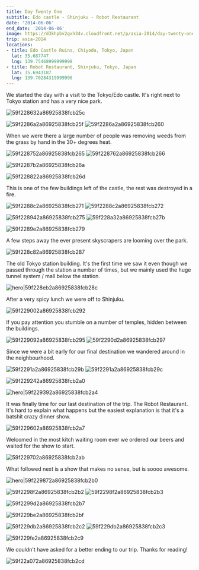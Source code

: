 ```yaml
---
title: Day Twenty One
subtitle: Edo castle - Shinjuku - Robot Restaurant
date: '2014-06-06'
end_date: '2014-06-06'
image: https://d3khpbv2gxh34v.cloudfront.net/p/asia-2014/day-twenty-one/59f2285a2a86925838fcb259.jpg
trip: asia-2014
locations:
- title: Edo Castle Ruins, Chiyoda, Tokyo, Japan
  lat: 35.687747
  lng: 139.75468999999998
- title: Robot Restaurant, Shinjuku, Tokyo, Japan
  lat: 35.6943187
  lng: 139.70284319999996
---
```


We started the day with a visit to the Tokyo/Edo castle. It's right next to Tokyo station and has a very nice park.

![59f228632a86925838fcb25c](https://d3khpbv2gxh34v.cloudfront.net/p/asia-2014/day-twenty-one/59f228692a86925838fcb25e.jpg "1.506")

![59f2286a2a86925838fcb25f](https://d3khpbv2gxh34v.cloudfront.net/p/asia-2014/day-twenty-one/59f228702a86925838fcb263.jpg "1.506")
![59f2286a2a86925838fcb260](https://d3khpbv2gxh34v.cloudfront.net/p/asia-2014/day-twenty-one/59f2286d2a86925838fcb261.jpg "1.506")

When we were there a large number of people was removing weeds from the grass by hand in the 30+ degrees heat.

![59f228752a86925838fcb265](https://d3khpbv2gxh34v.cloudfront.net/p/asia-2014/day-twenty-one/59f228782a86925838fcb267.jpg "1.506")
![59f228762a86925838fcb266](https://d3khpbv2gxh34v.cloudfront.net/p/asia-2014/day-twenty-one/59f2287b2a86925838fcb269.jpg "1.506")

![59f2287b2a86925838fcb26a](https://d3khpbv2gxh34v.cloudfront.net/p/asia-2014/day-twenty-one/59f2287f2a86925838fcb26c.jpg "1.506")

![59f228822a86925838fcb26d](https://d3khpbv2gxh34v.cloudfront.net/p/asia-2014/day-twenty-one/59f228842a86925838fcb26e.jpg "1.498")

This is one of the few buildings left of the castle, the rest was destroyed in a fire.

![59f2288c2a86925838fcb271](https://d3khpbv2gxh34v.cloudfront.net/p/asia-2014/day-twenty-one/59f228942a86925838fcb274.jpg "1.506")
![59f2288c2a86925838fcb272](https://d3khpbv2gxh34v.cloudfront.net/p/asia-2014/day-twenty-one/59f228962a86925838fcb276.jpg "1.506")

![59f228942a86925838fcb275](https://d3khpbv2gxh34v.cloudfront.net/p/asia-2014/day-twenty-one/59f228992a86925838fcb278.jpg "1.506")
![59f228a32a86925838fcb27b](https://d3khpbv2gxh34v.cloudfront.net/p/asia-2014/day-twenty-one/59f228a62a86925838fcb27c.jpg "1.506")

![59f2289e2a86925838fcb279](https://d3khpbv2gxh34v.cloudfront.net/p/asia-2014/day-twenty-one/59f228a22a86925838fcb27a.jpg "1.506")

A few steps away the ever present skyscrapers are looming over the park.

![59f228c82a86925838fcb287](https://d3khpbv2gxh34v.cloudfront.net/p/asia-2014/day-twenty-one/59f228cc2a86925838fcb288.jpg "1.506")

The old Tokyo station building. It's the first time we saw it even though we passed through the station a number of times, but we mainly used the huge tunnel system / mall below the station.

![hero|59f228eb2a86925838fcb28c](https://d3khpbv2gxh34v.cloudfront.net/p/asia-2014/day-twenty-one/59f228eb2a86925838fcb28c.jpg "1.508")

After a very spicy lunch we were off to Shinjuku.

![59f229002a86925838fcb292](https://d3khpbv2gxh34v.cloudfront.net/p/asia-2014/day-twenty-one/59f229032a86925838fcb293.jpg "1.5")

If you pay attention you stumble on a number of temples, hidden between the buildings.

![59f229092a86925838fcb295](https://d3khpbv2gxh34v.cloudfront.net/p/asia-2014/day-twenty-one/59f2290b2a86925838fcb296.jpg "1.5")
![59f2290d2a86925838fcb297](https://d3khpbv2gxh34v.cloudfront.net/p/asia-2014/day-twenty-one/59f229102a86925838fcb298.jpg "1.5")

Since we were a bit early for our final destination we wandered around in the neighbourhood.

![59f2291a2a86925838fcb29b](https://d3khpbv2gxh34v.cloudfront.net/p/asia-2014/day-twenty-one/59f229202a86925838fcb29e.jpg "1.5")
![59f2291a2a86925838fcb29c](https://d3khpbv2gxh34v.cloudfront.net/p/asia-2014/day-twenty-one/59f229212a86925838fcb29f.jpg "1.371")

![59f229242a86925838fcb2a0](https://d3khpbv2gxh34v.cloudfront.net/p/asia-2014/day-twenty-one/59f229272a86925838fcb2a1.jpg "1.5")

![hero|59f229392a86925838fcb2a4](https://d3khpbv2gxh34v.cloudfront.net/p/asia-2014/day-twenty-one/59f229392a86925838fcb2a4.jpg "1.5")

It was finally time for our last destination of the trip. The Robot Restaurant. It's hard to explain what happens but the easiest explanation is that it's a batshit crazy dinner show.

![59f229602a86925838fcb2a7](https://d3khpbv2gxh34v.cloudfront.net/p/asia-2014/day-twenty-one/59f229652a86925838fcb2a9.jpg "1.506")

Welcomed in the most kitch waiting room ever we ordered our beers and waited for the show to start.

![59f229702a86925838fcb2ab](https://d3khpbv2gxh34v.cloudfront.net/p/asia-2014/day-twenty-one/59f229762a86925838fcb2ac.jpg "1.5")

What followed next is a show that makes no sense, but is soooo awesome.

![hero|59f229872a86925838fcb2b0](https://d3khpbv2gxh34v.cloudfront.net/p/asia-2014/day-twenty-one/59f229872a86925838fcb2b0.jpg "1.868")

![59f2298f2a86925838fcb2b2](https://d3khpbv2gxh34v.cloudfront.net/p/asia-2014/day-twenty-one/59f229912a86925838fcb2b4.jpg "1.506")
![59f2298f2a86925838fcb2b3](https://d3khpbv2gxh34v.cloudfront.net/p/asia-2014/day-twenty-one/59f229942a86925838fcb2b6.jpg "1.506")

![59f2299d2a86925838fcb2b7](https://d3khpbv2gxh34v.cloudfront.net/p/asia-2014/day-twenty-one/59f229a12a86925838fcb2b9.jpg "1.506")

![59f229be2a86925838fcb2bf](https://d3khpbv2gxh34v.cloudfront.net/p/asia-2014/day-twenty-one/59f229c22a86925838fcb2c0.jpg "1.362")

![59f229db2a86925838fcb2c2](https://d3khpbv2gxh34v.cloudfront.net/p/asia-2014/day-twenty-one/59f229e12a86925838fcb2c6.jpg "2.05")
![59f229db2a86925838fcb2c3](https://d3khpbv2gxh34v.cloudfront.net/p/asia-2014/day-twenty-one/59f229de2a86925838fcb2c5.jpg "1.777")

![59f229fe2a86925838fcb2c9](https://d3khpbv2gxh34v.cloudfront.net/p/asia-2014/day-twenty-one/59f22a012a86925838fcb2ca.jpg "1.777")

We couldn't have asked for a better ending to our trip. Thanks for reading!

![59f22a072a86925838fcb2cd](https://d3khpbv2gxh34v.cloudfront.net/p/asia-2014/day-twenty-one/59f22a0b2a86925838fcb2ce.jpg "1.777")

